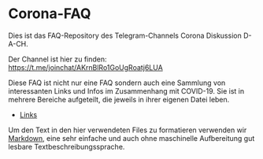 # Corona-FAQ
Dies ist das FAQ-Repository des Telegram-Channels Corona Diskussion D-A-CH.

Der Channel ist hier zu finden: https://t.me/joinchat/AKrnBlRo1GoUgRoatj6LUA

Diese FAQ ist nicht nur eine FAQ sondern auch eine Sammlung von interessanten Links und Infos im Zusammenhang mit COVID-19. Sie ist in mehrere Bereiche aufgeteilt, die jeweils in ihrer eigenen Datei leben.

* [Links](links.html)

Um den Text in den hier verwendeten Files zu formatieren verwenden wir [Markdown](https://www.markdownguide.org/basic-syntax/), eine sehr einfache und auch ohne maschinelle Aufbereitung gut lesbare Textbeschreibungssprache.
